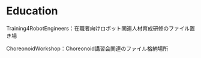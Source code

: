# Education

Training4RobotEngineers：在職者向けロボット関連人材育成研修のファイル置き場

ChoreonoidWorkshop：Choreonoid講習会関連のファイル格納場所

